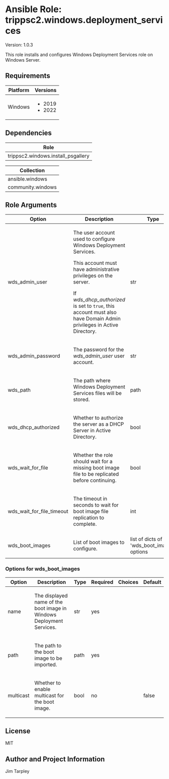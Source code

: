 <!-- BEGIN_ANSIBLE_DOCS -->

# Ansible Role: trippsc2.windows.deployment_services
Version: 1.0.3

This role installs and configures Windows Deployment Services role on Windows Server.

## Requirements

| Platform | Versions |
| -------- | -------- |
| Windows | <ul><li>2019</li><li>2022</li></ul> |

## Dependencies
| Role |
| ---- |
| trippsc2.windows.install_psgallery |

| Collection |
| ---------- |
| ansible.windows |
| community.windows |

## Role Arguments
|Option|Description|Type|Required|Choices|Default|
|---|---|---|---|---|---|
| wds_admin_user | <p>The user account used to configure Windows Deployment Services.</p><p>This account must have administrative privileges on the server.</p><p>If *wds_dhcp_authorized* is set to `true`, this account must also have Domain Admin privileges in Active Directory.</p> | str | yes |  |  |
| wds_admin_password | <p>The password for the *wds_admin_user* user account.</p> | str | yes |  |  |
| wds_path | <p>The path where Windows Deployment Services files will be stored.</p> | path | yes |  |  |
| wds_dhcp_authorized | <p>Whether to authorize the server as a DHCP Server in Active Directory.</p> | bool | no |  | false |
| wds_wait_for_file | <p>Whether the role should wait for a missing boot image file to be replicated before continuing.</p> | bool | no |  | false |
| wds_wait_for_file_timeout | <p>The timeout in seconds to wait for boot image file replication to complete.</p> | int | no |  | 300 |
| wds_boot_images | <p>List of boot images to configure.</p> | list of dicts of 'wds_boot_images' options | no |  |  |

### Options for wds_boot_images
|Option|Description|Type|Required|Choices|Default|
|---|---|---|---|---|---|
| name | <p>The displayed name of the boot image in Windows Deployment Services.</p> | str | yes |  |  |
| path | <p>The path to the boot image to be imported.</p> | path | yes |  |  |
| multicast | <p>Whether to enable multicast for the boot image.</p> | bool | no |  | false |


## License
MIT

## Author and Project Information
Jim Tarpley
<!-- END_ANSIBLE_DOCS -->
